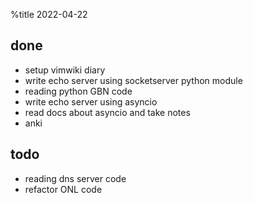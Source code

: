 %title 2022-04-22

## done

* setup vimwiki diary
* write echo server using socketserver python module
* reading python GBN code
* write echo server using asyncio
* read docs about asyncio and take notes
* anki

## todo

* reading dns server code
* refactor ONL code
